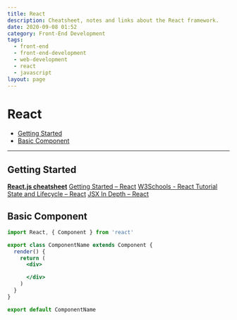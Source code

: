```yaml
---
title: React
description: Cheatsheet, notes and links about the React framework.
date: 2020-09-08 01:52
category: Front-End Development
tags:
  - front-end
  - front-end-development
  - web-development
  - react
  - javascript
layout: page
---
```


# React

- [Getting Started](#getting-started)
- [Basic Component](#basic-component)

- - -

## Getting Started

**[React.js cheatsheet](https://devhints.io/react)**
[Getting Started – React](https://reactjs.org/docs/getting-started.html)
[W3Schools - React Tutorial](https://www.w3schools.com/react/default.asp)
[State and Lifecycle – React](https://reactjs.org/docs/state-and-lifecycle.html)
[JSX In Depth – React](https://reactjs.org/docs/jsx-in-depth.html)

## Basic Component

```jsx
import React, { Component } from 'react'

export class ComponentName extends Component {
  render() {
    return (
      <div>

      </div>
    )
  }
}

export default ComponentName
```
